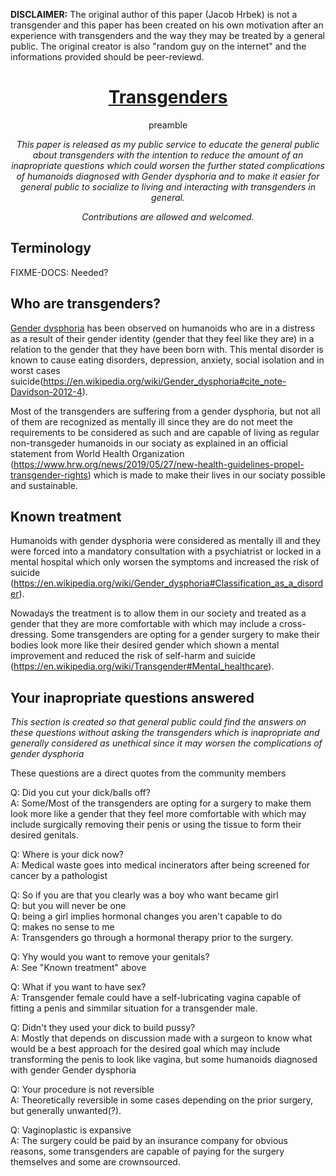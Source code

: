 **DISCLAIMER:** The original author of this paper (Jacob Hrbek) is not a transgender and this paper has been created on his own motivation after an experience with transgenders and the way they may be treated by a general public. The original creator is also "random guy on the internet" and the informations provided should be peer-reviewd.


<h1 align="center">
  <a href=https://github.com/kreyren/transgenders>Transgenders</a>
</h1>

<p align="center">preamble</p>

<p align="center"><i>This paper is released as my public service to educate the general public about transgenders with the intention to reduce the amount of an inapropriate questions which could worsen the further stated complications of humanoids diagnosed with Gender dysphoria and to make it easier for general public to socialize to living and interacting with transgenders in general.</i></p>

<p align="center"><i>Contributions are allowed and welcomed.</i></p>

## Terminology

FIXME-DOCS: Needed?

## Who are transgenders?

[Gender dysphoria](https://en.wikipedia.org/wiki/Gender_dysphoria) has been observed on humanoids who are in a distress as a result of their gender identity (gender that they feel like they are) in a relation to the gender that they have been born with.
This mental disorder is known to cause eating disorders, depression, anxiety, social isolation and in worst cases suicide(https://en.wikipedia.org/wiki/Gender_dysphoria#cite_note-Davidson-2012-4).

Most of the transgenders are suffering from a gender dysphoria, but not all of them are recognized as mentally ill since they are do not meet the requirements to be considered as such and are capable of living as regular non-transgeder humanoids in our sociaty as explained in an official statement from World Health Organization (https://www.hrw.org/news/2019/05/27/new-health-guidelines-propel-transgender-rights) which is made to make their lives in our sociaty possible and sustainable.

## Known treatment

Humanoids with gender dysphoria were considered as mentally ill and they were forced into a mandatory consultation with a psychiatrist or locked in a mental hospital which only worsen the symptoms and increased the risk of suicide (https://en.wikipedia.org/wiki/Gender_dysphoria#Classification_as_a_disorder).

Nowadays the treatment is to allow them in our society and treated as a gender that they are more comfortable with which may include a cross-dressing.
Some transgenders are opting for a gender surgery to make their bodies look more like their desired gender which shown a mental improvement and reduced the risk of self-harm and suicide (https://en.wikipedia.org/wiki/Transgender#Mental_healthcare).

## Your inapropriate questions answered

*This section is created so that general public could find the answers on these questions without asking the transgenders which is inapropriate and generally considered as unethical since it may worsen the complications of gender dysphoria*

These questions are a direct quotes from the community members

Q: Did you cut your dick/balls off?<br>
A: Some/Most of the transgenders are opting for a surgery to make them look more like a gender that they feel more comfortable with which may include surgically removing their penis or using the tissue to form their desired genitals.

Q: Where is your dick now?<br>
A: Medical waste goes into medical incinerators after being screened for cancer by a pathologist

Q: So if you are that you clearly was a boy who want became girl<br>
Q: but you will never be one<br>
Q: being a girl implies hormonal changes you aren't capable to do<br>
Q: makes no sense to me<br>
A: Transgenders go through a hormonal therapy prior to the surgery.

Q: Yhy would you want to remove your genitals?<br>
A: See "Known treatment" above

Q: What if you want to have sex?<br>
A: Transgender female could have a self-lubricating vagina capable of fitting a penis and simmilar situation for a transgender male.

Q: Didn't they used your dick to build pussy?<br>
A: Mostly that depends on discussion made with a surgeon to know what would be a best approach for the desired goal which may include transforming the penis to look like vagina, but some humanoids diagnosed with gender Gender dysphoria

Q: Your procedure is not reversible<br>
A: Theoretically reversible in some cases depending on the prior surgery, but generally unwanted(?).

Q: Vaginoplastic is expansive<br>
A: The surgery could be paid by an insurance company for obvious reasons, some transgenders are capable of paying for the surgery themselves and some are crownsourced.